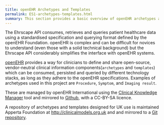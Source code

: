 ```yaml
---
title: openEHR Archetypes and Templates 
permalink: ES1-archetypes-templates.html 
summary: This section provides a basic overview of openEHR archetypes and templates 
---
```


The Ehrscape API consumes, retrieves and queries patient healthcare data using a standardised specification and querying format defined by the openEHR Foundation. openEHR is complex and can be
difficult for novices to understand (even those with a solid technical
background) but the Ehrscape API considerably simplifies the interface
with openEHR systems.

[openEHR](http://openehr.org) provides a way for clinicians to define and share open-source, vendor-neutral clinical information components(`archetypes` and `templates`) which can be consumed, persisted and queried by different technology stacks, as long as they adhere to the
openEHR specifications. 
Examples of archetypes used in this project are `Procedure`, `Symptom`, and `Imaging result`. 

These are managed by openEHR International using the [Clinical Knowledge Manager](http://openehr.org/ckm) tool and mirrored to [Github](https://github.com/openEHR/CKM-mirror), with a CC-BY-SA
licence.

A repository of archetypes and templates designed for UK use is
maintained Apperta Foundation at <http://clinicalmodels.org.uk> and and mirrored to a [Git
repository](https://github.com/ClinicalModelsUK/ckm). 
